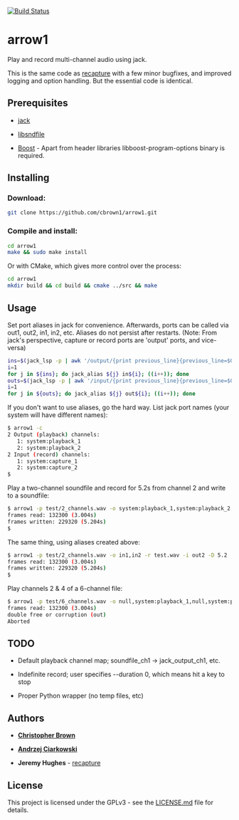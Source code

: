 [![Build Status](https://travis-ci.org/cbrown1/arrow1.svg?branch=master)](https://travis-ci.org/cbrown1/arrow1)

# arrow1

Play and record multi-channel audio using jack.

This is the same code as [recapture](https://gist.github.com/jedahu/5028736#file-multichannel-play-record-jack-md) with a few minor bugfixes, and improved logging and option handling. But the essential code is identical.

## Prerequisites

- [jack](http://jackaudio.org/)

- [libsndfile](http://www.mega-nerd.com/libsndfile/)

- [Boost](https://www.boost.org/) - Apart from header libraries libboost-program-options binary is required.

## Installing

### Download:

```bash
git clone https://github.com/cbrown1/arrow1.git
```

### Compile and install:

```bash
cd arrow1
make && sudo make install
```

Or with CMake, which gives more control over the process:

```bash
cd arrow1
mkdir build && cd build && cmake ../src && make
```

## Usage

Set port aliases in jack for convenience. Afterwards, ports can be called via out1, out2, in1, in2, etc. Aliases do not persist after restarts. (Note: From jack's perspective, capture or record ports are 'output' ports, and vice-versa)

```bash
ins=$(jack_lsp -p | awk '/output/{print previous_line}{previous_line=$0}')
i=1
for j in ${ins}; do jack_alias ${j} in${i}; ((i++)); done
outs=$(jack_lsp -p | awk '/input/{print previous_line}{previous_line=$0}')
i=1
for j in ${outs}; do jack_alias ${j} out${i}; ((i++)); done
```

If you don't want to use aliases, go the hard way. List jack port names (your system will have different names):

```bash
$ arrow1 -c
2 Output (playback) channels:
   1: system:playback_1
   2: system:playback_2
2 Input (record) channels:
   1: system:capture_1
   2: system:capture_2
$ 
```
Play a two-channel soundfile and record for 5.2s from channel 2 and write to a soundfile:

```bash
$ arrow1 -p test/2_channels.wav -o system:playback_1,system:playback_2 -r test.wav -i system:capture_2 -D 5.2
frames read: 132300 (3.004s)
frames written: 229320 (5.204s)
$
```
The same thing, using aliases created above:

```bash
$ arrow1 -p test/2_channels.wav -o in1,in2 -r test.wav -i out2 -D 5.2
frames read: 132300 (3.004s)
frames written: 229320 (5.204s)
$ 
```

Play channels 2 & 4 of a 6-channel file:

```bash
$ arrow1 -p test/6_channels.wav -o null,system:playback_1,null,system:playback_2,null,null
frames read: 132300 (3.004s)
double free or corruption (out)
Aborted
```


## TODO

- Default playback channel map; soundfile_ch1 -> jack_output_ch1, etc.

- Indefinite record; user specifies --duration 0, which means hit a key to stop

- Proper Python wrapper (no temp files, etc)


## Authors

- [**Christopher Brown**](https://github.com/cbrown1)

- [**Andrzej Ciarkowski**](https://github.com/andrzejc)

- **Jeremy Hughes** - [recapture](https://gist.github.com/jedahu/5028736#file-multichannel-play-record-jack-md)

## License

This project is licensed under the GPLv3 - see the [LICENSE.md](LICENSE.md) file for details.
